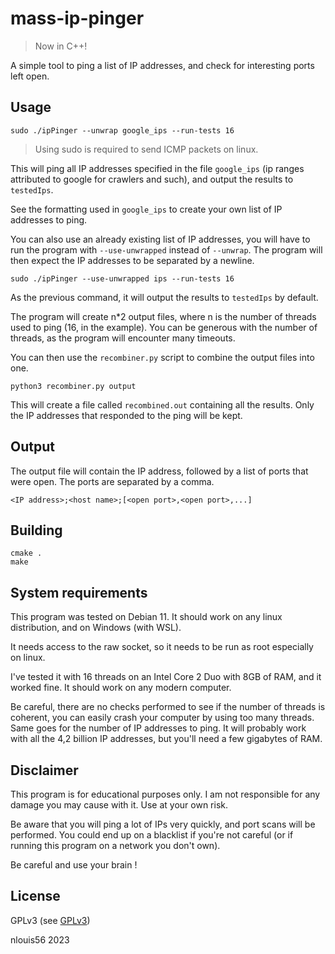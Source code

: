 # mass-ip-pinger

> Now in C++!

A simple tool to ping a list of IP addresses, and check for interesting ports left open.

## Usage

```
sudo ./ipPinger --unwrap google_ips --run-tests 16
```

> Using sudo is required to send ICMP packets on linux.

This will ping all IP addresses specified in the file `google_ips` (ip ranges attributed to google for crawlers and such), and output the results to `testedIps`.

See the formatting used in `google_ips` to create your own list of IP addresses to ping.

You can also use an already existing list of IP addresses, you will have to run the program with `--use-unwrapped` instead of `--unwrap`. The program will then expect the IP addresses to be separated by a newline.

```
sudo ./ipPinger --use-unwrapped ips --run-tests 16
```

As the previous command, it will output the results to `testedIps` by default.

The program will create n*2 output files, where n is the number of threads used to ping (16, in the example). You can be generous with the number of threads, as the program will encounter many timeouts.

You can then use the `recombiner.py` script to combine the output files into one.

```
python3 recombiner.py output
```

This will create a file called `recombined.out` containing all the results. Only the IP addresses that responded to the ping will be kept.

## Output

The output file will contain the IP address, followed by a list of ports that were open. The ports are separated by a comma.

```
<IP address>;<host name>;[<open port>,<open port>,...]
```

## Building

```
cmake .
make
```

## System requirements

This program was tested on Debian 11. It should work on any linux distribution, and on Windows (with WSL).

It needs access to the raw socket, so it needs to be run as root especially on linux.

I've tested it with 16 threads on an Intel Core 2 Duo with 8GB of RAM, and it worked fine. It should work on any modern computer.

Be careful, there are no checks performed to see if the number of threads is coherent, you can easily crash your computer by using too many threads. Same goes for the number of IP addresses to ping. It will probably work with all the 4,2 billion IP addresses, but you'll need a few gigabytes of RAM.

## Disclaimer

This program is for educational purposes only. I am not responsible for any damage you may cause with it. Use at your own risk.

Be aware that you will ping a lot of IPs very quickly, and port scans will be performed. You could end up on a blacklist if you're not careful (or if running this program on a network you don't own).

Be careful and use your brain !

## License

GPLv3 (see [GPLv3](gnu.org/licenses/gpl-3.0.en.html))

nlouis56 2023